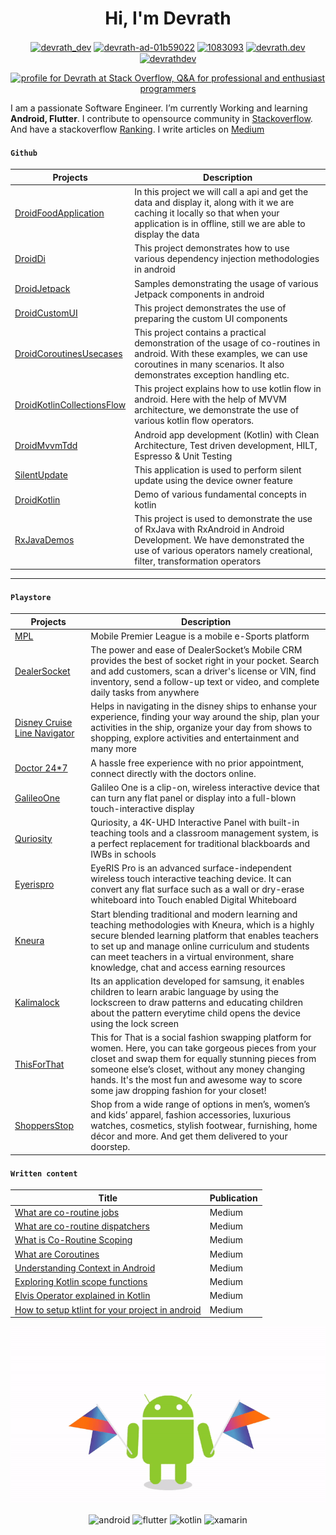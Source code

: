 <h1 align="center">Hi, I'm Devrath</h1>

<p align="center"><a href="https://twitter.com/devrath_dev" target="blank"><img align="center" src="https://cdn.jsdelivr.net/npm/simple-icons@3.0.1/icons/twitter.svg" alt="devrath_dev" height="30" width="30" /></a>
<a href="https://linkedin.com/in/devrath-ad-01b59022" target="blank"><img align="center" src="https://cdn.jsdelivr.net/npm/simple-icons@3.0.1/icons/linkedin.svg" alt="devrath-ad-01b59022" height="30" width="30" /></a>
<a href="https://stackoverflow.com/users/1083093" target="blank"><img align="center" src="https://cdn.jsdelivr.net/npm/simple-icons@3.0.1/icons/stackoverflow.svg" alt="1083093" height="30" width="30" /></a>
<a href="https://fb.com/devrath.dev" target="blank"><img align="center" src="https://cdn.jsdelivr.net/npm/simple-icons@3.0.1/icons/facebook.svg" alt="devrath.dev" height="30" width="30" /></a>
<a href="https://instagram.com/devrathdev" target="blank"><img align="center" src="https://cdn.jsdelivr.net/npm/simple-icons@3.0.1/icons/instagram.svg" alt="devrathdev" height="30" width="30" /></a>
</p>
<p align="center"><a href="https://stackoverflow.com/users/1083093/devrath"><img src="https://stackoverflow.com/users/flair/1083093.png" width="208" height="58" alt="profile for Devrath at Stack Overflow, Q&amp;A for professional and enthusiast programmers" title="profile for Devrath at Stack Overflow, Q&amp;A for professional and enthusiast programmers"></a>
</p>
  

I am a passionate Software Engineer. I’m currently Working and learning **Android, Flutter**. I contribute to opensource community in [Stackoverflow](https://stackoverflow.com/users/1083093/devrath). And have a stackoverflow [Ranking](https://stackexchange.com/leagues/1/alltime/stackoverflow/2008-07-31/1083093?sort=reputationchange#1083093). I write articles on [Medium](https://medium.com/@devrath.dev595)


#### ``Github``

| Projects | Description |
| --- | --- |
| [DroidFoodApplication](https://github.com/devrath/DroidFoodApplication) | In this project we will call a api and get the data and display it, along with it we are caching it locally so that when your application is in offline, still we are able to display the data |
| [DroidDi](https://github.com/devrath/DroidDi) | This project demonstrates how to use various dependency injection methodologies in android |
| [DroidJetpack](https://github.com/devrath/DroidAndroidJetpack) | Samples demonstrating the usage of various Jetpack components in android |
| [DroidCustomUI](https://github.com/devrath/DroidCustomUi) | This project demonstrates the use of preparing the custom UI components |
| [DroidCoroutinesUsecases](https://github.com/devrath/DroidCoroutinesUsecases) | This project contains a practical demonstration of the usage of co-routines in android. With these examples, we can use coroutines in many scenarios. It also demonstrates exception handling etc. |
| [DroidKotlinCollectionsFlow](https://github.com/devrath/DroidKotlinCollectionsFlow) | This project explains how to use kotlin flow in android. Here with the help of MVVM architecture, we demonstrate the use of various kotlin flow operators. |
| [DroidMvvmTdd](https://github.com/devrath/DroidMvvmTdd) | Android app development (Kotlin) with Clean Architecture, Test driven development, HILT, Espresso & Unit Testing |
| [SilentUpdate](https://github.com/devrath/SilentUpdate) | This application is used to perform silent update using the device owner feature |
| [DroidKotlin](https://github.com/devrath/DroidKotlin) | Demo of various fundamental concepts in kotlin |
| [RxJavaDemos](https://github.com/devrath/RxJavaDemos) | This project is used to demonstrate the use of RxJava with RxAndroid in Android Development. We have demonstrated the use of various operators namely creational, filter, transformation operators |


---

#### ``Playstore``

| Projects | Description |
| --- | --- |
| [MPL](https://www.mpl.live/) | Mobile Premier League is a mobile e-Sports platform |
| [DealerSocket](https://play.google.com/store/apps/details?id=com.dealersocket.crm&hl=en_IN&gl=US) | The power and ease of DealerSocket’s Mobile CRM provides the best of socket right in your pocket. Search and add customers, scan a driver's license or VIN, find inventory, send a follow-up text or video, and complete daily tasks from anywhere |
| [Disney Cruise Line Navigator](https://play.google.com/store/apps/details?id=com.disney.cruise.sept_goo&hl=en_US) | Helps in navigating in the disney ships to enhanse your experience, finding your way around the ship, plan your activities in the ship, organize your day from shows to shopping, explore activities and entertainment and many more|
| [Doctor 24*7](https://play.google.com/store/apps/details?id=com.doctor247.patient&hl=en_US) | A hassle free experience with no prior appointment, connect directly with the doctors online. |
| [GalileoOne](https://en.cybernetyx.com/galileoonepage/) | Galileo One is a clip-on, wireless interactive device that can turn any flat panel or display into a full-blown touch-interactive display |
| [Quriosity](https://en.cybernetyx.com/quriositypage/) | Quriosity, a 4K-UHD Interactive Panel with built-in teaching tools and a classroom management system, is a perfect replacement for traditional blackboards and IWBs in schools|
| [Eyerispro](https://en.cybernetyx.com/eyerisproppage/) | EyeRIS Pro is an advanced surface-independent wireless touch interactive teaching device. It can convert any flat surface such as a wall or dry-erase whiteboard into Touch enabled Digital Whiteboard|
| [Kneura](https://play.google.com/store/apps/details?id=com.cnx.kneurateach&hl=en_US) | Start blending traditional and modern learning and teaching methodologies with Kneura, which is a highly secure blended learning platform that enables teachers to set up and manage online curriculum and students can meet teachers in a virtual environment, share knowledge, chat and access earning resources |
| [Kalimalock](https://www.youtube.com/watch?v=_ulqN586tgk) | Its an application developed for samsung, it enables children to learn arabic language by using the lockscreen to draw patterns and educating children about the pattern everytime child opens the device using the lock screen|
| [ThisForThat](https://play.google.com/store/apps/details?id=com.sparklin.tft&hl=en_US) | This for That is a social fashion swapping platform for women. Here, you can take gorgeous pieces from your closet and swap them for equally stunning pieces from someone else’s closet, without any money changing hands. It's the most fun and awesome way to score some jaw dropping fashion for your closet!|
| [ShoppersStop](https://play.google.com/store/apps/details?id=shoppersstop.shoppersstop&hl=en_US) | Shop from a wide range of options in men’s, women’s and kids’ apparel, fashion accessories, luxurious watches, cosmetics, stylish footwear, furnishing, home décor and more. And get them delivered to your doorstep. |

#### ``Written content``

| Title | Publication |
| --- | --- |
| [What are co-routine jobs](https://medium.com/@devrath.dev595/what-are-co-routine-jobs-6313b0abacb9) | Medium |
| [What are co-routine dispatchers](https://medium.com/@devrath.dev595/what-are-co-routine-dispatchers-cafd4adae800) | Medium |
| [What is Co-Routine Scoping](https://medium.com/@devrath.dev595/what-is-co-routine-scoping-792a2552d067) | Medium |
| [What are Coroutines](https://medium.com/@devrath.dev595/what-are-coroutines-f85b20d4981d) | Medium |
| [Understanding Context in Android](https://medium.com/@devrath.dev595/understanding-context-in-android-15cbb6cc9b49) | Medium |
| [Exploring Kotlin scope functions](https://medium.com/@devrath.dev595/explaining-kotlin-scope-functions-277e597b6b31) | Medium |
| [Elvis Operator explained in Kotlin](https://medium.com/@devrath.dev595/elvis-operator-explained-in-kotlin-1d1a0ebf8307) | Medium |
| [How to setup ktlint for your project in android](https://medium.com/@devrath.dev595/how-to-setup-ktlint-for-your-project-in-android-ea7093ea908b) | Medium |




<p align="center"><img src="https://github.com/devrath/devrath/blob/master/android-kotlin.gif"/></p>
<p align="center"><img src="https://pbs.twimg.com/profile_images/1164525925242986497/N5_DCXYQ_400x400.jpg" alt="android" width="40" height="40"/> <img src="https://www.vectorlogo.zone/logos/flutterio/flutterio-icon.svg" alt="flutter" width="40" height="40"/> <img src="https://www.vectorlogo.zone/logos/kotlinlang/kotlinlang-icon.svg" alt="kotlin" width="40" height="40"/> <img src="https://raw.githubusercontent.com/detain/svg-logos/780f25886640cef088af994181646db2f6b1a3f8/svg/xamarin.svg" alt="xamarin" width="40" height="40"/></p>
